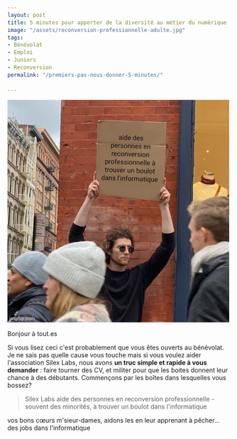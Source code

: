 ```yaml
---
layout: post
title: 5 minutes pour apporter de la diversité au métier du numérique
image: "/assets/reconversion-professionnelle-adulte.jpg"
tags:
- Bénévolat
- Emploi
- Juniors
- Reconversion
permalink: "/premiers-pas-nous-donner-5-minutes/"

---
```

![](/assets/benevolat.jpg)

Bonjour à tout.es

Si vous lisez ceci c'est probablement que vous êtes ouverts au bénévolat. Je ne sais pas quelle cause vous touche mais si vous voulez aider l'association Silex Labs, nous avons **un truc simple et rapide à vous demander** : faire tourner des CV, et militer pour que les boites donnent leur chance à des débutants. Commençons par les boîtes dans lesquelles vous bossez?

> Silex Labs aide des personnes en reconversion professionnelle - souvent des minorités, à trouver un boulot dans l'informatique

 vos bons cœurs m'sieur-dames, aidons les en leur apprenant à pêcher... des jobs dans l'informatique

<script charset="utf-8" type="text/javascript" src="//js.hsforms.net/forms/shell.js"></script>
<script>
hbspt.forms.create({
region: "na1",
portalId: "20269360",
formId: "e2c8d021-73e0-4cbd-8bdd-23000027fa53"
});
</script>